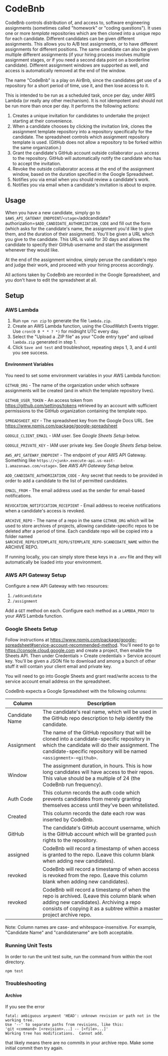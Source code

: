 # CodeBnb
CodeBnb controls distribution of, and access to, software engineering assignments (sometimes called "homework" or "coding questions"). It uses one or more _template_ repositories which are then cloned into a unique repo for each candidate. Different candidates can be given different assignments. This allows you to A/B test assignments, or to have different assignments for different positions. The same candidate can also be given multiple different assignments (if your hiring process involves multiple assignment stages, or if you need a second data point on a borderline candidate). Different assignment windows are supported as well, and access is automatically removed at the end of the window.

The name "CodeBnb" is a play on AirBnb, since the candidates get use of a repository for a short period of time, use it, and then lose access to it.

This is intended to be run as a scheduled task, once per day, under AWS Lambda (or really any other mechanism). It is not idempotent and should not be run more than once per day. It performs the following actions:

1. Creates a unique invitation for candidates to undertake the project starting at their convenience.
2. When a candidate chooses by clicking the invitation link, clones the assignment template repository into a repository specifically for the candidate. The spreadsheet controls which assignment repository template is used. (GitHub does not allow a repository to be forked within the same organization.)
3. Grant the candidate's GitHub account outside collaborator `push` access to the repository. GitHub will automatically notify the candidate who has to accept the invitation.
5. Revoke the outside collaborator access at the end of the assignment window, based on the duration specified in the Google Spreadsheet.
6. Notifies you via email when you should review a candidate's work.
7. Notifies you via email when a candidate's invitation is about to expire.

## Usage
When you have a new candidate, simply go to `$AWS_API_GATEWAY_ENDPOINT`/`<stage>`/addcandidate?authorization=`$ADD_CANDIDATE_AUTHORIZATION_CODE` and fill out the form (which asks for the candidate's name, the assignment you'd like to give them, and the duration of their assignment). You'll be given a URL which you give to the candidate. This URL is valid for 30 days and allows the candidate to specify their GitHub username and start the assignment whenever they would like.

At the end of the assignment window, simply peruse the candidate's repo and judge their work, and proceed with your hiring process accordingly.

All actions taken by CodeBnb are recorded in the Google Spreadsheet, and you don't have to edit the spreadsheet at all.

## Setup

### AWS Lambda
1. Run `npm run zip` to generate the file `lambda.zip`.
2. Create an AWS Lambda function, using the CloudWatch Events trigger. Use `cron(0 0 * * ? *)` for midnight UTC every day.
3. Select the "Upload a .ZIP file" as your "Code entry type" and upload `lambda.zip` generated in step 1.
4. Click `Save and test` and troubleshoot, repeating steps 1, 3, and 4 until you see success.

#### Environment Variables

You need to set some environment variables in your AWS Lambda function:

`GITHUB_ORG` - The name of the organization under which software assignments will be created (and in which the template repository lives).

`GITHUB_USER_TOKEN` - An access token from https://github.com/settings/tokens retrieved by an account with sufficient permissions to the GitHub organization containing the template repo.

`SPREADSHEET_KEY` - The spreadsheet key from the Google Docs URL. See https://www.npmjs.com/package/google-spreadsheet

`GOOGLE_CLIENT_EMAIL` - IAM user. See _Google Sheets Setup_ below.

`GOOGLE_PRIVATE_KEY` - IAM user private key. See _Google Sheets Setup_ below.

`AWS_API_GATEWAY_ENDPOINT` - The endpoint of your AWS API Gateway. Something like `https://<junk>.execute-api.us-east-1.amazonaws.com/<stage>`. See _AWS API Gateway Setup_ below.

`ADD_CANDIDATE_AUTHORIZATION_CODE` - Any secret that needs to be provided in order to add a candidate to the list of permitted candidates.

`EMAIL_FROM` - The email address used as the sender for email-based notifications.

`REVOCATION_NOTIFICATION_RECEPIENT` - Email address to receive notifications when a candidate's access is revoked.

`ARCHIVE_REPO` - The name of a repo in the same `GITHUB_ORG` which will be used to store archives of projects, allowing candidate-specific repos to be deleted after a period of time. Each candidate repo will be copied into a folder named `$ARCHIVE_REPO/$TEMPLATE_REPO/$TEMPLATE_REPO-$CANDIDATE_NAME` within the ARCHIVE REPO.

If running locally, you can simply store these keys in a `.env` file and they will automatically be loaded into your environment.

### AWS API Gateway Setup
Configure a new API Gateway with two resources:

1. `/addcandidate`
2. `/assignment`

Add a `GET` method on each. Configure each method as a `LAMBDA_PROXY` to your AWS Lambda function.

### Google Sheets Setup
Follow instructions at https://www.npmjs.com/package/google-spreadsheet#service-account-recommended-method. You'll need to go to https://console.cloud.google.com and create a project, then enable the Sheets API. Then under Credentials > Create credentials > Service account key. You'll be given a JSON file to download and among a bunch of other stuff it will contain your client email and private key.

You will need to go into Google Sheets and grant read/write access to the service account email address on the spreadsheet.

CodeBnb expects a Google Spreadsheet with the following columns:

Column | Description
------------|------------
Candidate Name | The candidate's real name, which will be used in the GitHub repo description to help identify the candidate.
Assignment |  The name of the GitHub repository that will be cloned into a candidate-specific repository in which the candidate will do their assignment. The candidate-specific repository will be named `<assignment>-<github>`.
Window | The assignment duration, in hours. This is how long candidates will have access to their repos. This value should be a multiple of 24 (the CodeBnb run frequency).
Auth Code | This column records the auth code which prevents candidates from merely granting themselves access until they've been whitelisted.
Created | This column records the date each row was inserted by CodeBnb.
GitHub | The candidate's GitHub account username, which is the GitHub account which will be granted `push` rights to the repository.
assigned | CodeBnb will record a timestamp of when access is granted to the repo. (Leave this column blank when adding new candidates).
revoked | CodeBnb will record a timestamp of when access is revoked from the repo. (Leave this column blank when adding new candidates).
revoked | CodeBnb will record a timestamp of when the repo is archived. (Leave this column blank when adding new candidates). Archiving a repo consists of copying it as a subtree within a master project archive repo.

Note: Column names are case- and whitespace-insensitive. For example, "Candidate Name" and "candidatename" are both acceptable.

### Running Unit Tests

In order to run the unit test suite, run the command from within the root directory.
```
npm test
```

### Troubleshooting
#### Archive
If you see the error
```
fatal: ambiguous argument 'HEAD': unknown revision or path not in the working tree.
Use '--' to separate paths from revisions, like this:
'git <command> [<revision>...] -- [<file>...]'
Working tree has modifications.  Cannot add.
```
that likely means there are no commits in your archive repo. Make some initial commit then try again.
